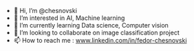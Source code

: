 - 👋 Hi, I’m @chesnovski
- 👀 I’m interested in AI, Machine learning 
- 🌱 I’m currently learning Data science, Computer vision 
- 💞️ I’m looking to collaborate on image classification project 
- 📫 How to reach me : www.linkedin.com/in/fedor-chesnovski

<!---
chesnovski/chesnovski is a ✨ special ✨ repository because its `README.md` (this file) appears on your GitHub profile.
You can click the Preview link to take a look at your changes.
--->
